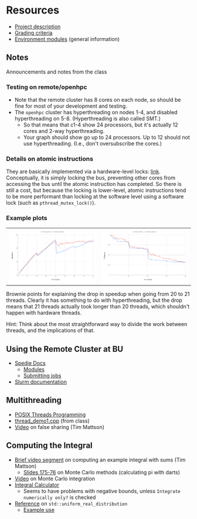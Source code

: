# Resources
* [Project description](http://www.cs.binghamton.edu/~kchiu/cs547/prog/1/)
* [Grading criteria](http://www.cs.binghamton.edu/~kchiu/cs547/index.html#programming_assignments)
* [Environment modules](https://modules.readthedocs.io/en/latest/) (general information)

## Notes
Announcements and notes from the class

### Testing on remote/openhpc
* Note that the remote cluster has 8 cores on each node, so should be fine for most of your development and testing.
* The `openhpc` cluster has hyperthreading on nodes 1-4, and disabled hyperthreading on 5-8. (Hyperthreading is also called SMT.)
    * So that means that c1-4 show 24 processors, but it's actually 12 cores and 2-way hyperthreading.
    * Your graph should show go up to 24 processors. Up to 12 should not use hyperthreading. (I.e., don't oversubscribe the cores.)

### Details on atomic instructions
They are basically implemented via a hardware-level locks: [link](https://stackoverflow.com/questions/14758088/how-are-atomic-operations-implemented-at-a-hardware-level). Conceptually, it is simply locking the bus, preventing other cores from accessing the bus until the atomic instruction has completed. So there is still a cost, but because the locking is lower-level, atomic instructions tend to be more performant than locking at the software level using a software lock (such as `pthread_mutex_lock()`). 

### Example plots
<table><tr><td><img src='example-plot-speedup.png'></td><td><img src='example-plot-efficiency.png'></td></tr></table>
Brownie points for explaining the drop in speedup when going from 20 to 21 threads. Clearly it has something to do with hyperthreading, but the drop means that 21 threads actually took longer than 20 threads, which shouldn't happen with hardware threads.

Hint: Think about the most straightforward way to divide the work between threads, and the implications of that.

## Using the Remote Cluster at BU
* [Spedie Docs](https://spiediedocs.binghamton.edu/)
    * [Modules](https://spiediedocs.binghamton.edu/docs/spiedie_modules.html)
    * [Submitting jobs](https://spiediedocs.binghamton.edu/docs/submitting_jobs.html)
* [Slurm documentation](https://slurm.schedmd.com/documentation.html)

## Multithreading
* [POSIX Threads Programming](https://computing.llnl.gov/tutorials/pthreads/)
* [thread\_demo1.cpp](http://cs.binghamton.edu/~szaman5/thread_demo1.cpp) (from class)
* [Video](https://www.youtube.com/watch?v=OuzYICZUthM&list=PLLX-Q6B8xqZ8n8bwjGdzBJ25X2utwnoEG&index=7) on false sharing (Tim Mattson)

## Computing the Integral
* [Brief video segment](https://www.youtube.com/watch?v=FQ1k_YpyG_A&list=PLLX-Q6B8xqZ8n8bwjGdzBJ25X2utwnoEG&t=7m53s) on computing an example integral with sums (Tim Mattson)
    * [Slides 175-76](https://openmp.org/wp-content/uploads/Intro_To_OpenMP_Mattson.pdf#page=175) on Monte Carlo methods (calculating pi with darts)
* [Video](https://www.youtube.com/watch?v=WAf0rqwAvgg) on Monte Carlo integration
* [Integral Calculator](https://www.integral-calculator.com/)
    * Seems to have problems with negative bounds, unless `Integrate numerically only?` is checked
* [Reference](http://www.cplusplus.com/reference/random/uniform_real_distribution/) on `std::uniform_real_distribution` 
    * [Example use](http://www.cppstdlib.com/code/num/random1.cpp.html)
